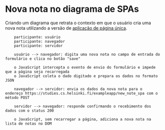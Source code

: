 # Nova nota no diagrama de SPAs

Criando um diagrama que retrata o contexto em que o usuário cria uma nova nota utilizando a versão de [aplicação de página única](https://studies.cs.helsinki.fi/exampleapp/spa).

```
    participante: usuário
    participante: navegador
	participante: servidor

	usuário --> navegador: digita uma nova nota no campo de entrada do formulário e clica no botão "save"

	o JavaScript intercepta o evento de envio do formulário e impede que a página seja recarregada
	o JavaScript coleta o dado digitado e prepara os dados no formato JSON

	navegador --> servidor: envia os dados da nova nota para o endereço https://studies.cs.helsinki.fi/exampleapp/new_note_spa com o método POST
	
    servidor --> navegador: responde confirmando o recebimento dos dados com o status 200

	o JavaScript, sem recarregar a página, adiciona a nova nota na lista de notas no DOM
```
